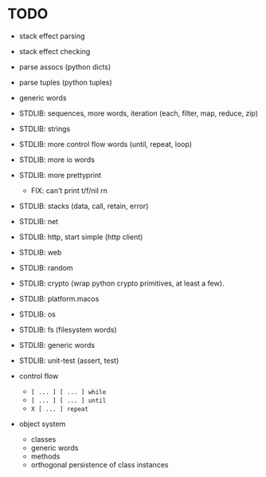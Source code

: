 # TODO

- stack effect parsing
- stack effect checking
- parse assocs (python dicts)
- parse tuples (python tuples)
- generic words
- STDLIB: sequences, more words, iteration (each, filter, map, reduce, zip)
- STDLIB: strings
- STDLIB: more control flow words (until, repeat, loop)
- STDLIB: more io words
- STDLIB: more prettyprint
  - FIX: can't print t/f/nil rn
- STDLIB: stacks (data, call, retain, error)
- STDLIB: net
- STDLIB: http, start simple (http client)
- STDLIB: web
- STDLIB: random
- STDLIB: crypto (wrap python crypto primitives, at least a few).
- STDLIB: platform.macos
- STDLIB: os
- STDLIB: fs (filesystem words)
- STDLIB: generic words
- STDLIB: unit-test (assert, test)


- control flow
	- `[ ... ] [ ... ] while`
	- `[ ... ] [ ... ] until`
	- `X [ ... ] repeat`

- object system
  - classes
  - generic words
  - methods
  - orthogonal persistence of class instances
